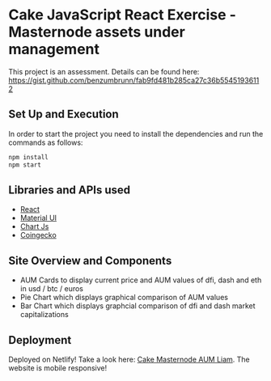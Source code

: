 # Cake JavaScript React Exercise - Masternode assets under management

This project is an assessment. Details can be found here: https://gist.github.com/benzumbrunn/fab9fd481b285ca27c36b55451936112

## Set Up and Execution
In order to start the project you need to install the dependencies and run the commands as follows:
```bash
npm install
npm start
```
## Libraries and APIs used
- [React](https://react-bootstrap.github.io/getting-started/introduction)
- [Material UI](https://mui.com/material-ui/getting-started/overview/)
- [Chart Js](https://www.chartjs.org/docs/latest/charts/polar.html)
- [Coingecko](https://www.coingecko.com/en/api/documentation)

## Site Overview and Components
- AUM Cards to display current price and AUM values of dfi, dash and eth in usd / btc / euros
- Pie Chart which displays graphical comparison of AUM values
- Bar Chart which displays graphcial comparison of dfi and dash market capitalizations

## Deployment
Deployed on Netlify! Take a look here: [Cake Masternode AUM Liam](https://cakedefi-masternode-aum-liam.netlify.app/). The website is mobile responsive!
